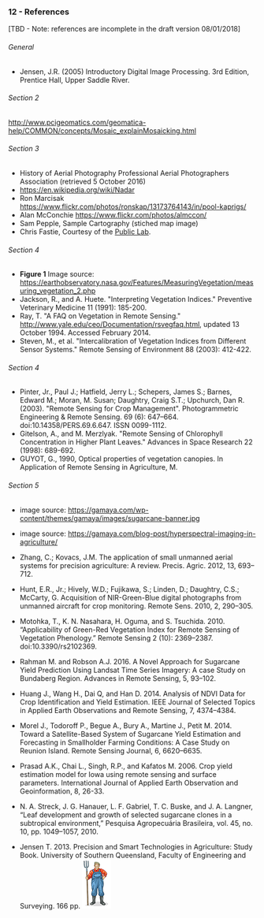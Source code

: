### 12 - References

[TBD - Note: references are incomplete in the draft version 08/01/2018]


###### General
* Jensen, J.R. (2005) Introductory Digital Image Processing. 3rd Edition, Prentice Hall, Upper Saddle River.

###### Section 2 
http://www.pcigeomatics.com/geomatica-help/COMMON/concepts/Mosaic_explainMosaicking.html

###### Section 3 
* History of Aerial Photography Professional Aerial Photographers Association (retrieved 5 October 2016)
* https://en.wikipedia.org/wiki/Nadar
* Ron Marcisak https://www.flickr.com/photos/ronskap/13173764143/in/pool-kaprigs/
* Alan McConchie https://www.flickr.com/photos/almccon/
* Sam Pepple, Sample Cartography (stiched map image)
* Chris Fastie, Courtesy of the [Public Lab](https://publiclab.org/).

###### Section 4 
* __Figure 1__ Image source: https://earthobservatory.nasa.gov/Features/MeasuringVegetation/measuring_vegetation_2.php
* Jackson, R., and A. Huete. "Interpreting Vegetation Indices." Preventive Veterinary Medicine 11 (1991): 185-200.
* Ray, T. "A FAQ on Vegetation in Remote Sensing." http://www.yale.edu/ceo/Documentation/rsvegfaq.html, updated 13 October 1994. Accessed February 2014.
* Steven, M., et al. "Intercalibration of Vegetation Indices from Different Sensor Systems." Remote Sensing of Environment 88 (2003): 412-422.

###### Section 4 
* Pinter, Jr., Paul J.; Hatfield, Jerry L.; Schepers, James S.; Barnes, Edward M.; Moran, M. Susan; Daughtry, Craig S.T.; Upchurch, Dan R. (2003). "Remote Sensing for Crop Management". Photogrammetric Engineering & Remote Sensing. 69 (6): 647–664. doi:10.14358/PERS.69.6.647. ISSN 0099-1112.
* Gitelson, A., and M. Merzlyak. "Remote Sensing of Chlorophyll Concentration in Higher Plant Leaves." Advances in Space Research 22 (1998): 689-692.
* GUYOT, G., 1990, Optical properties of vegetation canopies. In Application of Remote Sensing in Agriculture, M.

###### Section 5 
* image source: https://gamaya.com/wp-content/themes/gamaya/images/sugarcane-banner.jpg
* image source: https://gamaya.com/blog-post/hyperspectral-imaging-in-agriculture/

* Zhang, C.; Kovacs, J.M. The application of small unmanned aerial systems for precision agriculture:
A review. Precis. Agric. 2012, 13, 693–712.

* Hunt, E.R., Jr.; Hively, W.D.; Fujikawa, S.; Linden, D.; Daughtry, C.S.; McCarty, G. Acquisition of NIR-Green-Blue digital photographs from unmanned aircraft for crop monitoring. Remote Sens.
2010, 2, 290–305.

* Motohka, T., K. N. Nasahara, H. Oguma, and S. Tsuchida. 2010. “Applicability of Green-Red Vegetation Index for Remote Sensing of Vegetation Phenology.” Remote Sensing 2 (10): 2369–2387. doi:10.3390/rs2102369.

* Rahman M. and Robson A.J. 2016. A Novel Approach for Sugarcane Yield Prediction Using Landsat Time Series Imagery: A case Study on Bundaberg Region. Advances in Remote Sensing, 5, 93–102.

* Huang J., Wang H., Dai Q, and Han D. 2014. Analysis of NDVI Data for Crop Identification and Yield Estimation. IEEE Journal of Selected Topics in Applied Earth Observations and Remote Sensing, 7, 4374–4384.

* Morel J., Todoroff P., Begue A., Bury A., Martine J., Petit M. 2014. Toward a Satellite-Based System of Sugarcane Yield Estimation and Forecasting in Smallholder Farming Conditions: A Case Study on Reunion Island. Remote Sensing Journal, 6, 6620–6635.

* Prasad A.K., Chai L., Singh, R.P., and Kafatos M. 2006. Crop yield estimation model for Iowa using remote sensing and surface parameters. International Journal of Applied Earth Observation and Geoinformation, 8, 26-33.

* N. A. Streck, J. G. Hanauer, L. F. Gabriel, T. C. Buske, and J. A. Langner, “Leaf development and growth of selected sugarcane clones in a subtropical environment,” Pesquisa Agropecuária Brasileira, vol. 45, no. 10, pp. 1049–1057, 2010.

* Jensen T. 2013. Precision and Smart Technologies in Agriculture: Study Book. University of Southern Queensland, Faculty of Engineering and Surveying. 166 pp. 
![](img/farmera.png) 
